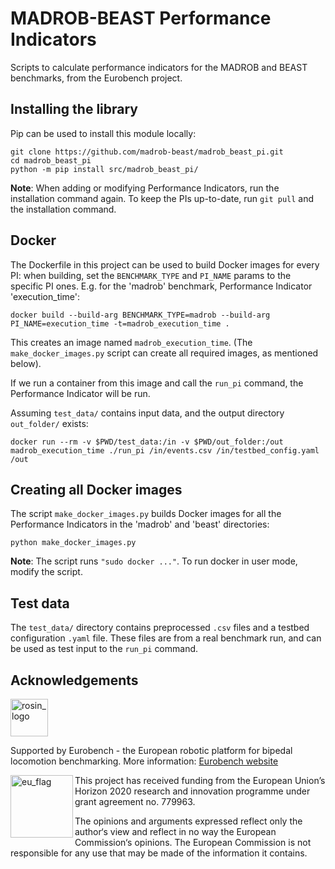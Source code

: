 MADROB-BEAST Performance Indicators
=================================================

Scripts to calculate performance indicators for the MADROB and BEAST benchmarks, from the Eurobench project.

## Installing the library
Pip can be used to install this module locally:
```
git clone https://github.com/madrob-beast/madrob_beast_pi.git
cd madrob_beast_pi
python -m pip install src/madrob_beast_pi/
```

**Note**: When adding or modifying Performance Indicators, run the installation command again. To keep the PIs up-to-date, run `git pull` and the installation command.

## Docker

The Dockerfile in this project can be used to build Docker images for every PI:
when building, set the `BENCHMARK_TYPE` and `PI_NAME` params to the specific PI ones. E.g. for the 'madrob' benchmark, Performance Indicator 'execution_time':
```
docker build --build-arg BENCHMARK_TYPE=madrob --build-arg PI_NAME=execution_time -t=madrob_execution_time .
```
This creates an image named `madrob_execution_time`. (The `make_docker_images.py` script can create all required images, as mentioned below).

If we run a container from this image and call the `run_pi` command, 
the Performance Indicator will be run.

Assuming `test_data/` contains input data, and the output directory `out_folder/` exists:
```
docker run --rm -v $PWD/test_data:/in -v $PWD/out_folder:/out madrob_execution_time ./run_pi /in/events.csv /in/testbed_config.yaml /out
```

## Creating all Docker images

The script `make_docker_images.py` builds Docker images for all the Performance Indicators in the 'madrob' and 'beast' directories:
```
python make_docker_images.py
```
**Note**: The script runs `"sudo docker ..."`. To run docker in user mode, modify the script.

## Test data

The `test_data/` directory contains preprocessed `.csv` files and a testbed configuration `.yaml` file. These files are from a real benchmark run, and can be used as test input to the `run_pi` command.

## Acknowledgements

<a href="http://eurobench2020.eu">
  <img src="http://eurobench2020.eu/wp-content/uploads/2018/06/cropped-logoweb.png"
       alt="rosin_logo" height="60" >
</a>

Supported by Eurobench - the European robotic platform for bipedal locomotion benchmarking.
More information: [Eurobench website][eurobench_website]

<img src="http://eurobench2020.eu/wp-content/uploads/2018/02/euflag.png"
     alt="eu_flag" width="100" align="left" >

This project has received funding from the European Union’s Horizon 2020
research and innovation programme under grant agreement no. 779963.

The opinions and arguments expressed reflect only the author‘s view and
reflect in no way the European Commission‘s opinions.
The European Commission is not responsible for any use that may be made
of the information it contains.

[eurobench_logo]: http://eurobench2020.eu/wp-content/uploads/2018/06/cropped-logoweb.png
[eurobench_website]: http://eurobench2020.eu "Go to website"
